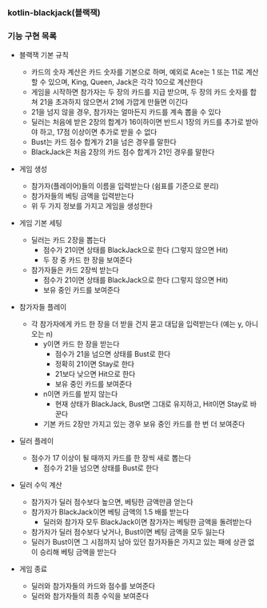 ### kotlin-blackjack(블랙잭)

### 기능 구현 목록

- 블랙잭 기본 규칙
    - 카드의 숫자 계산은 카드 숫자를 기본으로 하며, 예외로 Ace는 1 또는 11로 계산할 수 있으며, King, Queen, Jack은 각각 10으로 계산한다
    - 게임을 시작하면 참가자는 두 장의 카드를 지급 받으며, 두 장의 카드 숫자를 합쳐 21을 초과하지 않으면서 21에 가깝게 만들면 이긴다
    - 21을 넘지 않을 경우, 참가자는 얼마든지 카드를 계속 뽑을 수 있다
    - 딜러는 처음에 받은 2장의 합계가 16이하이면 반드시 1장의 카드를 추가로 받아야 하고, 17점 이상이면 추가로 받을 수 없다
    - Bust는 카드 점수 합계가 21을 넘은 경우를 말한다
    - BlackJack은 처음 2장의 카드 점수 합계가 21인 경우를 말한다
    
- 게임 생성
    - 참가자(플레이어)들의 이름을 입력받는다 (쉼표를 기준으로 분리)
    - 참가자들의 베팅 금액을 입력받는다
    - 위 두 가지 정보를 가지고 게임을 생성한다

- 게임 기본 세팅
    - 딜러는 카드 2장을 뽑는다
        - 점수가 21이면 상태를 BlackJack으로 한다 (그렇지 않으면 Hit)
        - 두 장 중 카드 한 장을 보여준다 
    - 참가자들은 카드 2장씩 받는다
        - 점수가 21이면 상태를 BlackJack으로 한다 (그렇지 않으면 Hit)
        - 보유 중인 카드를 보여준다
        
- 참가자들 플레이
    - 각 참가자에게 카드 한 장을 더 받을 건지 묻고 대답을 입력받는다 (예는 y, 아니오는 n)
        - y이면 카드 한 장을 받는다
            - 점수가 21을 넘으면 상태를 Bust로 한다
            - 정확히 21이면 Stay로 한다
            - 21보다 낮으면 Hit으로 한다
            - 보유 중인 카드를 보여준다
        - n이면 카드를 받지 않는다
            - 현재 상태가 BlackJack, Bust면 그대로 유지하고, Hit이면 Stay로 바꾼다
        - 기본 카드 2장만 가지고 있는 경우 보유 중인 카드를 한 번 더 보여준다

- 딜러 플레이
    - 점수가 17 이상이 될 때까지 카드를 한 장씩 새로 뽑는다
        - 점수가 21을 넘으면 상태를 Bust로 한다

- 딜러 수익 계산
    - 참가자가 딜러 점수보다 높으면, 베팅한 금액만큼 얻는다
    - 참가자가 BlackJack이면 베팅 금액의 1.5 배를 받는다
        - 딜러와 참가자 모두 BlackJack이면 참가자는 베팅한 금액을 돌려받는다
    - 참가자가 딜러 점수보다 낮거나, Bust이면 베팅 금액을 모두 잃는다
    - 딜러가 Bust이면 그 시점까지 남아 있던 참가자들은 가지고 있는 패에 상관 없이 승리해 베팅 금액을 받는다

- 게임 종료
    - 딜러와 참가자들의 카드와 점수를 보여준다
    - 딜러와 참가자들의 최종 수익을 보여준다
